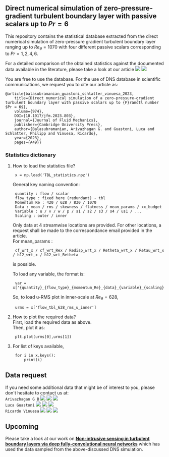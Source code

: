## Direct numerical simulation of zero-pressure-gradient turbulent boundary layer with passive scalars up to $`Pr = 6`$ ##

This repository contains the statistical database extracted from the direct numerical simulation of zero-pressure gradient turbulent boundary layer ranging up to $`Re_\theta = 1070`$ with four different passive scalars corresponding to $`Pr=1,2,4,6`$.

For a detailed comparison of the obtained statistics against the documented data available in the literature, please take a look at our article [![](https://img.shields.io/badge/arXiv-4b4b4b?style=flat&logo=arxiv&link=https://arxiv.org/pdf/2301.12915.pdf)](https://arxiv.org/pdf/2301.12915.pdf) [![](https://img.shields.io/badge/DOI-0074ce?logo=doi&link=https://doi.org/10.1017/jfm.2023.803)](https://doi.org/10.1017/jfm.2023.803)

You are free to use the database. For the use of DNS database in scientific communications, we request you to cite our article as:

```
@article{balasubramanian_guastoni_schlatter_vinuesa_2023,
    title={Direct numerical simulation of a zero-pressure-gradient turbulent boundary layer with passive scalars up to {P}randtl number $Pr = 6$},
    volume={974},
    DOI={10.1017/jfm.2023.803},
    journal={Journal of Fluid Mechanics},
    publisher={Cambridge University Press},
    author={Balasubramanian, Arivazhagan G. and Guastoni, Luca and Schlatter, Philipp and Vinuesa, Ricardo},
    year={2023},
    pages={A49}}
```

### Statistics dictionary ###
                
1. How to load the statistics file?

        x = np.load('TBL_statistics.npz')

    General key naming convention:

        quantity : flow / scalar
        flow_type : fixed here (redundant) - tbl
        Momentum Re : 420 / 628 / 830 / 1070
        Data : mean / rms / skewness / flatness / mean_params / xx_budget
        Variable : u / v / w / p / s1 / s2 / s3 / s4 / us1 / ...
        Scaling : outer / inner

    Only data at 4 streamwise locations are provided. For other locations, a request shall be made to the correspondance email provided in the article.\
    For mean_params : 

        cf_wrt_x / cf_wrt_Rex / Redisp_wrt_x / Retheta_wrt_x / Retau_wrt_x / h12_wrt_x / h12_wrt_Retheta
    is possible.

    To load any variable, the format is:
    
        var = x['{quantity}_{flow_type}_{momentum_Re}_{data}_{variable}_{scaling}']

    So, to load u-RMS plot in inner-scale at $Re_\theta = 628$,

        urms = x['flow_tbl_628_rms_u_inner']
        

2. How to plot the required data?\
First, load the required data as above.\
Then, plot it as:

        plt.plot(urms[0],urms[1])

3. For list of keys available,

        for i in x.keys():
            print(i)

## Data request

If you need some additional data that might be of interest to you, please don't hesitate to contact us at:\
``Arivazhagan G B`` [![](https://img.shields.io/badge/Mail-blue?style=flat&logo=microsoftoutlook&link=mailto:argb@mech.kth.se)](mailto:argb@mech.kth.se) [![](https://img.shields.io/badge/Scholar-4b4b4b?style=flat&logo=googlescholar&link=https://scholar.google.com/citations?user=xyheRZ8AAAAJ&hl=en)](https://scholar.google.com/citations?user=xyheRZ8AAAAJ&hl=en) [![](https://img.shields.io/badge/LinkedIn-blue?style=flat&logo=linkedin&link=https://www.linkedin.com/in/arivazhagan-geetha-balasubramanian-648b8567/)](https://www.linkedin.com/in/arivazhagan-geetha-balasubramanian-648b8567/)\
``Luca Guastoni`` [![](https://img.shields.io/badge/Mail-blue?style=flat&logo=microsoftoutlook&link=mailto:guastoni@mech.kth.se)](mailto:guastoni@mech.kth.se) [![](https://img.shields.io/badge/Scholar-4b4b4b?style=flat&logo=googlescholar&link=https://scholar.google.com/citations?user=CjwzqlcAAAAJ&hl=en)](https://scholar.google.com/citations?user=CjwzqlcAAAAJ&hl=en) [![](https://img.shields.io/badge/LinkedIn-blue?style=flat&logo=linkedin&link=https://www.linkedin.com/in/lucaguastoni/)](https://www.linkedin.com/in/lucaguastoni/)\
``Ricardo Vinuesa`` [![](https://img.shields.io/badge/Mail-blue?style=flat&logo=microsoftoutlook&link=mailto:rvinuesa@mech.kth.se)](mailto:rvinuesa@mech.kth.se) [![](https://img.shields.io/badge/Scholar-4b4b4b?style=flat&logo=googlescholar&link=https://scholar.google.com/citations?user=xxF-4YgAAAAJ&hl=en)](https://scholar.google.com/citations?user=xxF-4YgAAAAJ&hl=en) [![](https://img.shields.io/badge/LinkedIn-blue?style=flat&logo=linkedin&link=https://www.linkedin.com/in/ricardo-vinuesa-91823918/)](https://www.linkedin.com/in/ricardo-vinuesa-91823918/)

## Upcoming

Please take a look at our work on **[Non-intrusive sensing in turbulent boundary layers via deep fully-convolutional neural networks](https://arxiv.org/pdf/2208.06024)** which has used the data sampled from the above-discussed DNS simulation.

